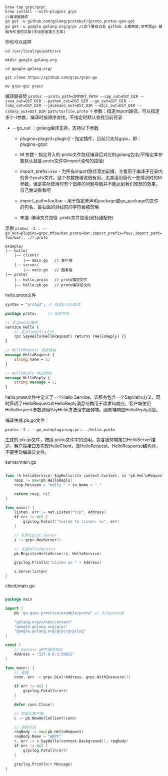 ```
brew tap grpc/grpc
brew install --with-plugins grpc
//编译器插件
go get -u github.com/golang/protobuf/{proto,protoc-gen-go}
go get -u google.golang.org/grpc //这个要自己去 github 上搜再装,参考我go 基础专栏里的文章(手动安装第三方库)
```
你也可以这样
```shell
cd /usr/local/go/path/src   

mkdir google.golang.org

cd google.golang.org/

git clone https://github.com/grpc/grpc-go

mv grpc-go/ grpc/
```

编译器姿势
`protoc --proto_path=IMPORT_PATH --cpp_out=DST_DIR --java_out=DST_DIR --python_out=DST_DIR --go_out=DST_DIR --ruby_out=DST_DIR --javanano_out=DST_DIR --objc_out=DST_DIR --csharp_out=DST_DIR path/to/file.proto`
-I 参数：指定import路径，可以指定多个-I参数，编译时按顺序查找，不指定时默认查找当前目录

- --go_out ：golang编译支持，支持以下参数

    - plugins=plugin1+plugin2 - 指定插件，目前只支持grpc，即：plugins=grpc

    - M 参数 - 指定导入的.proto文件路径编译后对应的golang包名(不指定本参数默认就是.proto文件中import语句的路径)

    - import_prefix=xxx - 为所有import路径添加前缀，主要用于编译子目录内的多个proto文件，这个参数按理说很有用，尤其适用替代一些情况时的M参数，但是实际使用时有个蛋疼的问题导致并不能达到我们预想的效果，自己尝试看看吧

    - import_path=foo/bar - 用于指定未声明package或go_package的文件的包名，最右面的斜线前的字符会被忽略

    - 末尾 :编译文件路径 .proto文件路径(支持通配符)
    
示例
`protoc -I . --go_out=plugins=grpc,Mfoo/bar.proto=bar,import_prefix=foo/,import_path=foo/bar:. ./*.proto`




```
example/
|—— hello/
    |—— client/
        |—— main.go   // 客户端
    |—— server/
        |—— main.go   // 服务端
|—— proto/
    |—— hello.proto   // proto描述文件
    |—— hello.pb.go   // proto编译后文件
```

hello.proto文件

```proto
syntax = "proto3"; // 指定proto版本

package proto;     // 指定包名

// 定义Hello服务
service Hello {
    // 定义SayHello方法
    rpc SayHello(HelloRequest) returns (HelloReply) {}
}

// HelloRequest 请求结构
message HelloRequest {
    string name = 1;
}

// HelloReply 响应结构
message HelloReply {
    string message = 1;
}
```
hello.proto文件中定义了一个Hello Service，该服务包含一个SayHello方法，同时声明了HelloRequest和HelloReply消息结构用于请求和响应。客户端使用HelloRequest参数调用SayHello方法请求服务端，服务端响应HelloReply消息。


编译生成.pb.go文件：

`protoc -I . --go_out=plugins=grpc:. ./hello.proto`

生成的.pb.go文件，按照.proto文件中的说明，包含服务端接口HelloServer描述，客户端接口及实现HelloClient，及HelloRequest、HelloResponse结构体，不要手动编辑该文件。


server/main.go

```go

func (h helloService) SayHello(ctx context.Context, in *pb.HelloRequest) (*pb.HelloReply, error) {
    resp := new(pb.HelloReply)
    resp.Message = "Hello " + in.Name + "."

    return resp, nil
}

func main() {
    listen, err := net.Listen("tcp", Address)
    if err != nil {
        grpclog.Fatalf("failed to listen: %v", err)
    }

    // 实例化grpc Server
    s := grpc.NewServer()

    // 注册HelloService
    pb.RegisterHelloServer(s, HelloService)

    grpclog.Println("Listen on " + Address)

    s.Serve(listen)
}
```

client/main.go

```go

package main

import (
    pb "go-grpc-practice/example/proto" // 引入proto包

    "golang.org/x/net/context"
    "google.golang.org/grpc"
    "google.golang.org/grpc/grpclog"
)

const (
    // Address gRPC服务地址
    Address = "127.0.0.1:50052"
)

func main() {
    // 连接
    conn, err := grpc.Dial(Address, grpc.WithInsecure())

    if err != nil {
        grpclog.Fatalln(err)
    }

    defer conn.Close()

    // 初始化客户端
    c := pb.NewHelloClient(conn)

    // 调用方法
    reqBody := new(pb.HelloRequest)
    reqBody.Name = "gRPC"
    r, err := c.SayHello(context.Background(), reqBody)
    if err != nil {
        grpclog.Fatalln(err)
    }

    grpclog.Println(r.Message)
}
```